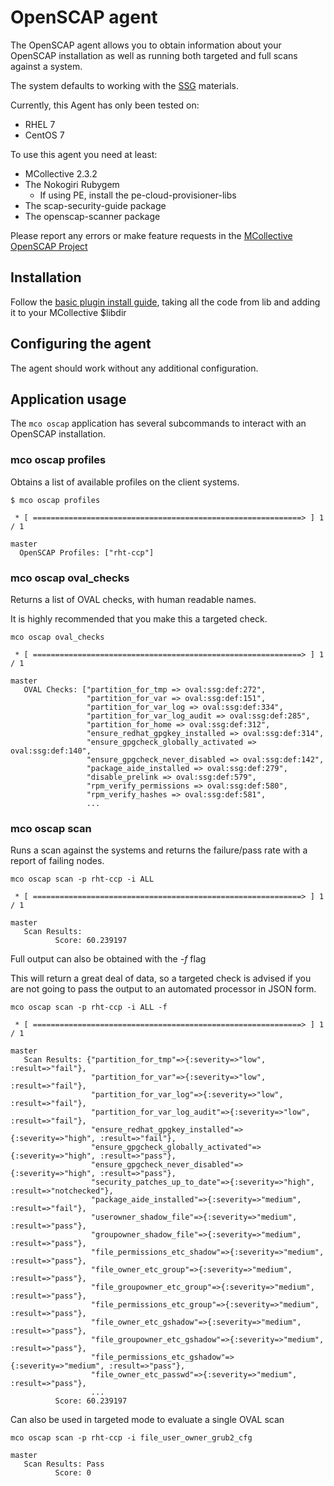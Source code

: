 # OpenSCAP agent

The OpenSCAP agent allows you to obtain information about your OpenSCAP
installation as well as running both targeted and full scans against a system.

The system defaults to working with the [SSG](https://github.com/OpenSCAP/scap-security-guide "SCAP Security Guide (SSG)") materials.

Currently, this Agent has only been tested on:

* RHEL 7
* CentOS 7

To use this agent you need at least:

* MCollective 2.3.2
* The Nokogiri Rubygem
    * If using PE, install the pe-cloud-provisioner-libs
* The scap-security-guide package
* The openscap-scanner package

Please report any errors or make feature requests in the
[MCollective OpenSCAP Project](https://github.com/onyxpoint/mcollective-openscap-agent "MCollective OpenSCAP Project")

## Installation

Follow the [basic plugin install guide][install guide], taking all
the code from lib and adding it to your MCollective $libdir

[install guide]: http://projects.puppetlabs.com/projects/mcollective-plugins/wiki/InstalingPlugins


## Configuring the agent

The agent should work without any additional configuration.

## Application usage

The `mco oscap` application has several subcommands to interact with an
OpenSCAP installation.

### mco oscap profiles

Obtains a list of available profiles on the client systems.


```shell
$ mco oscap profiles

 * [ ============================================================> ] 1 / 1

master
  OpenSCAP Profiles: ["rht-ccp"]
```

### mco oscap oval_checks

Returns a list of OVAL checks, with human readable names.

It is highly recommended that you make this a targeted check.

```shell
mco oscap oval_checks

 * [ ============================================================> ] 1 / 1

master
   OVAL Checks: ["partition_for_tmp => oval:ssg:def:272",
                 "partition_for_var => oval:ssg:def:151",
                 "partition_for_var_log => oval:ssg:def:334",
                 "partition_for_var_log_audit => oval:ssg:def:285",
                 "partition_for_home => oval:ssg:def:312",
                 "ensure_redhat_gpgkey_installed => oval:ssg:def:314",
                 "ensure_gpgcheck_globally_activated => oval:ssg:def:140",
                 "ensure_gpgcheck_never_disabled => oval:ssg:def:142",
                 "package_aide_installed => oval:ssg:def:279",
                 "disable_prelink => oval:ssg:def:579",
                 "rpm_verify_permissions => oval:ssg:def:580",
                 "rpm_verify_hashes => oval:ssg:def:581",
                 ...
```

### mco oscap scan

Runs a scan against the systems and returns the failure/pass rate with a report
of failing nodes.

```shell
mco oscap scan -p rht-ccp -i ALL 

 * [ ============================================================> ] 1 / 1

master
   Scan Results: 
          Score: 60.239197
```

Full output can also be obtained with the *-f* flag

This will return a great deal of data, so a targeted check is advised if you
are not going to pass the output to an automated processor in JSON form.

```shell
mco oscap scan -p rht-ccp -i ALL -f

 * [ ============================================================> ] 1 / 1

master
   Scan Results: {"partition_for_tmp"=>{:severity=>"low", :result=>"fail"},
                  "partition_for_var"=>{:severity=>"low", :result=>"fail"},
                  "partition_for_var_log"=>{:severity=>"low", :result=>"fail"},
                  "partition_for_var_log_audit"=>{:severity=>"low", :result=>"fail"},
                  "ensure_redhat_gpgkey_installed"=>{:severity=>"high", :result=>"fail"},
                  "ensure_gpgcheck_globally_activated"=>{:severity=>"high", :result=>"pass"},
                  "ensure_gpgcheck_never_disabled"=>{:severity=>"high", :result=>"pass"},
                  "security_patches_up_to_date"=>{:severity=>"high", :result=>"notchecked"},
                  "package_aide_installed"=>{:severity=>"medium", :result=>"fail"},
                  "userowner_shadow_file"=>{:severity=>"medium", :result=>"pass"},
                  "groupowner_shadow_file"=>{:severity=>"medium", :result=>"pass"},
                  "file_permissions_etc_shadow"=>{:severity=>"medium", :result=>"pass"},
                  "file_owner_etc_group"=>{:severity=>"medium", :result=>"pass"},
                  "file_groupowner_etc_group"=>{:severity=>"medium", :result=>"pass"},
                  "file_permissions_etc_group"=>{:severity=>"medium", :result=>"pass"},
                  "file_owner_etc_gshadow"=>{:severity=>"medium", :result=>"pass"},
                  "file_groupowner_etc_gshadow"=>{:severity=>"medium", :result=>"pass"},
                  "file_permissions_etc_gshadow"=>{:severity=>"medium", :result=>"pass"},
                  "file_owner_etc_passwd"=>{:severity=>"medium", :result=>"pass"},
                  ...
          Score: 60.239197
```

Can also be used in targeted mode to evaluate a single OVAL scan

```shell
mco oscap scan -p rht-ccp -i file_user_owner_grub2_cfg

master
   Scan Results: Pass
          Score: 0
```

